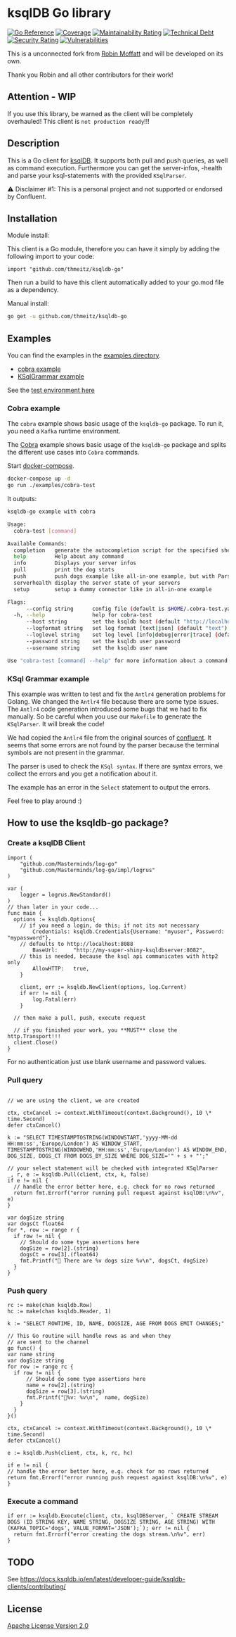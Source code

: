 # ksqlDB Go library

[![Go Reference](https://pkg.go.dev/badge/github.com/thmeitz/ksqldb-go.svg)](https://pkg.go.dev/github.com/thmeitz/ksqldb-go)
[![Coverage](https://sonarcloud.io/api/project_badges/measure?project=thmeitz_ksqldb-go&metric=coverage)](https://sonarcloud.io/summary/new_code?id=thmeitz_ksqldb-go)
[![Maintainability Rating](https://sonarcloud.io/api/project_badges/measure?project=thmeitz_ksqldb-go&metric=sqale_rating)](https://sonarcloud.io/summary/new_code?id=thmeitz_ksqldb-go)
[![Technical Debt](https://sonarcloud.io/api/project_badges/measure?project=thmeitz_ksqldb-go&metric=sqale_index)](https://sonarcloud.io/summary/new_code?id=thmeitz_ksqldb-go)
[![Security Rating](https://sonarcloud.io/api/project_badges/measure?project=thmeitz_ksqldb-go&metric=security_rating)](https://sonarcloud.io/summary/new_code?id=thmeitz_ksqldb-go)
[![Vulnerabilities](https://sonarcloud.io/api/project_badges/measure?project=thmeitz_ksqldb-go&metric=vulnerabilities)](https://sonarcloud.io/summary/new_code?id=thmeitz_ksqldb-go)

This is a unconnected fork from [Robin Moffatt](https://github.com/rmoff/ksqldb-go) and will be developed on its own.

Thank you Robin and all other contributors for their work!

## Attention - WIP

If you use this library, be warned as the client will be completely overhauled!
This client is `not production ready`!!!

## Description

This is a Go client for [ksqlDB](https://ksqldb.io/). It supports both pull and push queries, as well as command execution. Furthermore you can get the server-infos, -health and parse your ksql-statements with the provided `KSqlParser`.

⚠️ Disclaimer #1: This is a personal project and not supported or endorsed by Confluent.

## Installation

Module install:

This client is a Go module, therefore you can have it simply by adding the following import to your code:

```golang
import "github.com/thmeitz/ksqldb-go"
```

Then run a build to have this client automatically added to your go.mod file as a dependency.

Manual install:

```bash
go get -u github.com/thmeitz/ksqldb-go
```

## Examples

You can find the examples in the [examples directory](examples).

- [cobra example](examples/cobra-test)
- [KSqlGrammar example](examples/ksqlgrammar)

See the [test environment here](examples/cobra-test/environment.adoc)

### Cobra example

The `cobra` example shows basic usage of the `ksqldb-go` package. To run it, you need a `Kafka` runtime environment.

The [Cobra](https://github.com/spf13/cobra) example shows basic usage of the `ksqldb-go` package and splits the different use cases into `Cobra` commands.

Start [docker-compose](examples/cobra/docker-compose.yml).

```bash
docker-compose up -d
go run ./examples/cobra-test
```

It outputs:

```bash
ksqldb-go example with cobra

Usage:
  cobra-test [command]

Available Commands:
  completion   generate the autocompletion script for the specified shell
  help         Help about any command
  info         Displays your server infos
  pull         print the dog stats
  push         push dogs example like all-in-one example, but with ParseKSQL
  serverhealth display the server state of your servers
  setup        setup a dummy connector like in all-in-one example

Flags:
      --config string      config file (default is $HOME/.cobra-test.yaml)
  -h, --help               help for cobra-test
      --host string        set the ksqldb host (default "http://localhost:8088")
      --logformat string   set log format [text|json] (default "text")
      --loglevel string    set log level [info|debug|error|trace] (default "info")
      --password string    set the ksqldb user password
      --username string    set the ksqldb user name

Use "cobra-test [command] --help" for more information about a command.
```

### KSql Grammar example

This example was written to test and fix the `Antlr4` generation problems for Golang. We changed the `Antlr4` file because there are some type issues. The `Antlr4` code generation introduced some bugs that we had to fix manually. So be careful when you use our `Makefile` to generate the `KSqlParser`. It will break the code!

We had copied the `Antlr4` file from the original sources of [confluent](https://github.com/confluentinc/ksql/blob/master/ksqldb-parser/src/main/antlr4/io/confluent/ksql/parser/SqlBase.g4).
It seems that some errors are not found by the parser because the terminal symbols are not present in the grammar.

The parser is used to check the `KSql syntax`. If there are syntax errors, we collect the errors and you get a notification about it.

The example has an error in the `Select` statement to output the errors.

Feel free to play around :)

## How to use the ksqldb-go package?

### Create a ksqlDB Client

```golang
import (
	"github.com/Masterminds/log-go"
	"github.com/Masterminds/log-go/impl/logrus"
)

var (
	logger = logrus.NewStandard()
)
// than later in your code...
func main {
  options := ksqldb.Options{
    // if you need a login, do this; if not its not necessary
		Credentials: ksqldb.Credentials{Username: "myuser", Password: "mypassword"},
    // defaults to http://localhost:8088
		BaseUrl:     "http://my-super-shiny-ksqldbserver:8082",
    // this is needed, because the ksql api communicates with http2 only
		AllowHTTP:   true,
	}

	client, err := ksqldb.NewClient(options, log.Current)
	if err != nil {
		log.Fatal(err)
	}

  // then make a pull, push, execute request

  // if you finished your work, you **MUST** close the http.Transport!!!
  client.Close()
}
```

For no authentication just use blank username and password values.

### Pull query

```golang

// we are using the client, we are created

ctx, ctxCancel := context.WithTimeout(context.Background(), 10 \* time.Second)
defer ctxCancel()

k := "SELECT TIMESTAMPTOSTRING(WINDOWSTART,'yyyy-MM-dd HH:mm:ss','Europe/London') AS WINDOW_START, TIMESTAMPTOSTRING(WINDOWEND,'HH:mm:ss','Europe/London') AS WINDOW_END, DOG_SIZE, DOGS_CT FROM DOGS_BY_SIZE WHERE DOG_SIZE='" + s + "';"

// your select statement will be checked with integrated KSqlParser
_, r, e := ksqldb.Pull(client, ctx, k, false)
if e != nil {
  // handle the error better here, e.g. check for no rows returned
  return fmt.Errorf("error running pull request against ksqlDB:\n%v", e)
}

var dogSize string
var dogsCt float64
for *, row := range r {
  if row != nil {
    // Should do some type assertions here
    dogSize = row[2].(string)
    dogsCt = row[3].(float64)
    fmt.Printf("🐶 There are %v dogs size %v\n", dogsCt, dogSize)
  }
}
```

### Push query

```golang
rc := make(chan ksqldb.Row)
hc := make(chan ksqldb.Header, 1)

k := "SELECT ROWTIME, ID, NAME, DOGSIZE, AGE FROM DOGS EMIT CHANGES;"

// This Go routine will handle rows as and when they
// are sent to the channel
go func() {
var name string
var dogSize string
for row := range rc {
  if row != nil {
      // Should do some type assertions here
      name = row[2].(string)
      dogSize = row[3].(string)
      fmt.Printf("🐾%v: %v\n",  name, dogSize)
    }
  }
}()

ctx, ctxCancel := context.WithTimeout(context.Background(), 10 \* time.Second)
defer ctxCancel()

e := ksqldb.Push(client, ctx, k, rc, hc)

if e != nil {
// handle the error better here, e.g. check for no rows returned
return fmt.Errorf("error running push request against ksqlDB:\n%v", e)
}
```

### Execute a command

```golang
if err := ksqldb.Execute(client, ctx, ksqlDBServer, ` CREATE STREAM DOGS (ID STRING KEY, NAME STRING, DOGSIZE STRING, AGE STRING) WITH (KAFKA_TOPIC='dogs', VALUE_FORMAT='JSON');`); err != nil {
  return fmt.Errorf("error creating the dogs stream.\n%v", err)
}

```

## TODO

See https://docs.ksqldb.io/en/latest/developer-guide/ksqldb-clients/contributing/

## License

[Apache License Version 2.0](LICENSE)

